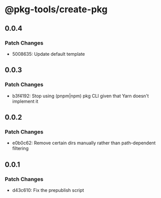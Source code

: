 # @pkg-tools/create-pkg

## 0.0.4

### Patch Changes

- 5008635: Update default template

## 0.0.3

### Patch Changes

- b3f4192: Stop using (pnpm|npm) pkg CLI given that Yarn doesn't implement it

## 0.0.2

### Patch Changes

- e0b0c62: Remove certain dirs manually rather than path-dependent filtering

## 0.0.1

### Patch Changes

- d43c610: Fix the prepublish script

